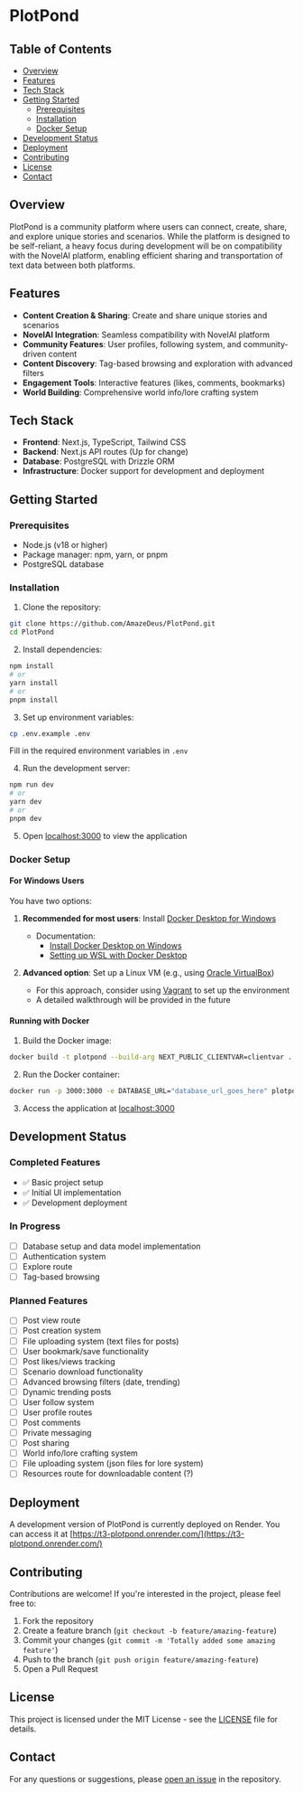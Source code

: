 # PlotPond

## Table of Contents
- [Overview](#overview)
- [Features](#features)
- [Tech Stack](#tech-stack)
- [Getting Started](#getting-started)
  - [Prerequisites](#prerequisites)
  - [Installation](#installation)
  - [Docker Setup](#docker-setup)
- [Development Status](#development-status)
- [Deployment](#deployment)
- [Contributing](#contributing)
- [License](#license)
- [Contact](#contact)

## Overview

PlotPond is a community platform where users can connect, create, share, and explore unique stories and scenarios. While the platform is designed to be self-reliant, a heavy focus during development will be on compatibility with the NovelAI platform, enabling efficient sharing and transportation of text data between both platforms.

## Features

- **Content Creation & Sharing**: Create and share unique stories and scenarios
- **NovelAI Integration**: Seamless compatibility with NovelAI platform
- **Community Features**: User profiles, following system, and community-driven content
- **Content Discovery**: Tag-based browsing and exploration with advanced filters
- **Engagement Tools**: Interactive features (likes, comments, bookmarks)
- **World Building**: Comprehensive world info/lore crafting system

## Tech Stack

- **Frontend**: Next.js, TypeScript, Tailwind CSS
- **Backend**: Next.js API routes (Up for change)
- **Database**: PostgreSQL with Drizzle ORM
- **Infrastructure**: Docker support for development and deployment

## Getting Started

### Prerequisites

- Node.js (v18 or higher)
- Package manager: npm, yarn, or pnpm
- PostgreSQL database

### Installation

1. Clone the repository:
```bash
git clone https://github.com/AmazeDeus/PlotPond.git
cd PlotPond
```

2. Install dependencies:
```bash
npm install
# or
yarn install
# or
pnpm install
```

3. Set up environment variables:
```bash
cp .env.example .env
```
Fill in the required environment variables in `.env`

4. Run the development server:
```bash
npm run dev
# or
yarn dev
# or
pnpm dev
```

5. Open [localhost:3000](http://localhost:3000) to view the application

### Docker Setup

#### For Windows Users

You have two options:

1. **Recommended for most users**: Install [Docker Desktop for Windows](https://www.docker.com/products/docker-desktop/)
   - Documentation:
     - [Install Docker Desktop on Windows](https://docs.docker.com/desktop/setup/install/windows-install/)
     - [Setting up WSL with Docker Desktop](https://docs.docker.com/desktop/features/wsl/)

2. **Advanced option**: Set up a Linux VM (e.g., using [Oracle VirtualBox](https://www.virtualbox.org/))
   - For this approach, consider using [Vagrant](https://developer.hashicorp.com/vagrant) to set up the environment
   - A detailed walkthrough will be provided in the future

#### Running with Docker

1. Build the Docker image:
```bash
docker build -t plotpond --build-arg NEXT_PUBLIC_CLIENTVAR=clientvar .
```

2. Run the Docker container:
```bash
docker run -p 3000:3000 -e DATABASE_URL="database_url_goes_here" plotpond
```

3. Access the application at [localhost:3000](http://localhost:3000)

## Development Status

### Completed Features
- ✅ Basic project setup
- ✅ Initial UI implementation
- ✅ Development deployment

### In Progress
- [ ] Database setup and data model implementation
- [ ] Authentication system
- [ ] Explore route
- [ ] Tag-based browsing

### Planned Features
- [ ] Post view route
- [ ] Post creation system
- [ ] File uploading system (text files for posts)
- [ ] User bookmark/save functionality
- [ ] Post likes/views tracking
- [ ] Scenario download functionality
- [ ] Advanced browsing filters (date, trending)
- [ ] Dynamic trending posts
- [ ] User follow system
- [ ] User profile routes
- [ ] Post comments
- [ ] Private messaging
- [ ] Post sharing
- [ ] World info/lore crafting system
- [ ] File uploading system (json files for lore system)
- [ ] Resources route for downloadable content (?)

## Deployment

A development version of PlotPond is currently deployed on Render. You can access it at [https://t3-plotpond.onrender.com/](https://t3-plotpond.onrender.com/)

## Contributing

Contributions are welcome! If you're interested in the project, please feel free to:

1. Fork the repository
2. Create a feature branch (`git checkout -b feature/amazing-feature`)
3. Commit your changes (`git commit -m 'Totally added some amazing feature'`)
4. Push to the branch (`git push origin feature/amazing-feature`)
5. Open a Pull Request

## License

This project is licensed under the MIT License - see the [LICENSE](LICENSE) file for details.

## Contact

For any questions or suggestions, please [open an issue](https://github.com/AmazeDeus/PlotPond/issues) in the repository.
